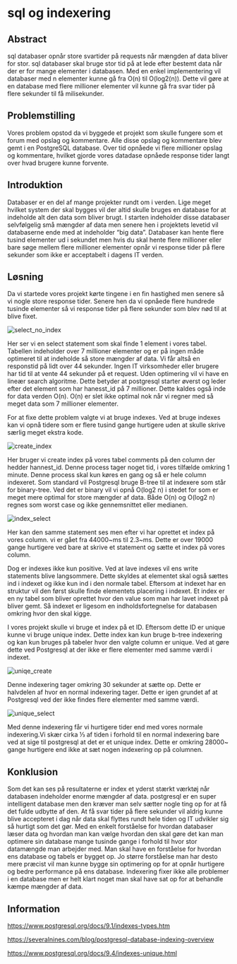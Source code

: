 # sql og indexering

## Abstract
 
sql databaser opnår store svartider på requests når mængden af data bliver for stor. sql databaser skal bruge stor tid på at lede efter bestemt data når der er for mange elementer i databasen. Med en enkel implementering vil databaser med n elementer kunne gå fra O(n) til O(log2(n)). Dette vil gøre at en database med flere millioner elementer vil kunne gå fra svar tider på flere sekunder til få milisekunder.

## Problemstilling 
Vores problem opstod da vi byggede et projekt som skulle fungere som et forum med opslag og kommentare. Alle disse opslag og kommentare blev gemt i en PostgreSQL database. Over tid opnåede vi flere millioner opslag og kommentare, hvilket gjorde vores datadase opnåede response tider langt over hvad brugere kunne forvente. 


## Introduktion

Databaser er en del af mange projekter rundt om i verden. Lige meget hvilket system der skal bygges vil der altid skulle bruges en database for at indeholde alt den data som bliver brugt. I starten indeholder disse databaser selvfølgelig små mængder af data men senere hen i projektets levetid vil databaserne ende med at indeholder “big data”. 
Databaser kan hente flere tusind elementer ud i sekundet men hvis du skal hente flere millioner eller bare søge mellem flere millioner elementer opnår vi response tider på flere sekunder som ikke er acceptabelt i dagens IT verden. 


## Løsning

Da vi startede vores projekt kørte tingene i en fin hastighed men senere så vi nogle store response tider. Senere hen da vi opnåede flere hundrede tusinde elementer så vi response tider på flere sekunder som blev nød til at blive fixet.

![select_no_index](https://user-images.githubusercontent.com/14804228/49702445-6b922080-fbf8-11e8-973b-e43c90c18f0c.png)

Her ser vi en select statement som skal finde 1 element i vores tabel. Tabellen indeholder over 7 millioner elementer og er på ingen måde optimeret til at indeholde så store mængder af data.
Vi får altså en responstid på lidt over 44 sekunder. Ingen IT virksomheder eller brugere har tid til at vente 44 sekunder på et request. Uden optimering vil vi have en lineær search algoritme. Dette betyder at postgresql starter øverst og leder efter det element som har hanesst_id på 7 millioner. Dette kaldes også inde for data verden O(n). O(n) er slet ikke optimal nok når vi regner med så meget data som 7 millioner elementer.

For at fixe dette problem valgte vi at bruge indexes. Ved at bruge indexes kan vi opnå tidere som er flere tusind gange hurtigere uden at skulle skrive særlig meget ekstra kode.

![create_index](https://user-images.githubusercontent.com/14804228/49702466-9ed4af80-fbf8-11e8-8d31-396ce976bb1a.png)

Her bruger vi create index på vores tabel comments på den column der hedder hannest_id. Denne process tager noget tid, i vores tilfælde omkring 1 minute. Denne process skal kun køres en gang og så er hele column indexeret. Som standard vil Postgresql bruge B-tree til at indexere som står for binary-tree. Ved det er binary vil vi opnå O(log2 n) i stedet for som er meget mere optimal for store mængder af data. Både O(n) og O(log2 n) regnes som worst case og ikke gennemsnittet eller medianen.

![index_select](https://user-images.githubusercontent.com/14804228/49702481-ccb9f400-fbf8-11e8-91ab-bf1355bf4055.png)

Her kan den samme statement ses men efter vi har oprettet et index på vores column. vi er gået fra 44000~ms til 2.3~ms. Dette er over 19000 gange hurtigere ved bare at skrive et statement og sætte et index på vores column.

Dog er indexes ikke kun positive. Ved at lave indexes vil ens write statements blive langsommere. Dette skyldes at elementet skal også sættes ind i indexet og ikke kun ind i den normale tabel. Eftersom at indexet har en struktur vil den først skulle finde elementets placering i indexet. 
Et index er en ny tabel som bliver oprettet hvor den value som man har lavet indexet på bliver gemt. Så indexet er ligesom en indholdsfortegnelse for databasen omkring hvor den skal kigge.

I vores projekt skulle vi bruge et index på et ID. Eftersom dette ID er unique kunne vi bruge unique index. 
Dette index kan kun bruge b-tree indexering og kan kun bruges på tabeler hvor den valgte column er unique. Ved at gøre dette ved Postgresql at der ikke er flere elementer med samme værdi i indexet.

![uniqe_create](https://user-images.githubusercontent.com/14804228/49702501-01c64680-fbf9-11e8-98b8-f405a14ceccd.png)

Denne indexering tager omkring 30 sekunder at sætte op. Dette er halvdelen af hvor en normal indexering tager. Dette er igen grundet af at Postgresql ved der ikke findes flere elementer med samme værdi. 

![unique_select](https://user-images.githubusercontent.com/14804228/49702506-10acf900-fbf9-11e8-95ff-c3954f0a6ec1.png)

Med denne indexering får vi hurtigere tider end med vores normale indexering.Vi skær cirka ⅓ af tiden i forhold til en normal indexering bare ved at sige til postgresql at det er et unique index. Dette er omkring 28000~ gange hurtigere end ikke at sæt nogen indexering op på columnen.


## Konklusion

Som det kan ses på resultaterne er index et yderst stærkt værktøj når databasen indeholder enorme mængder af data. postgresql er en super intelligent database men den kræver man selv sætter nogle ting op for at få det fulde udbytte af den. At få svar tider på flere sekunder vil aldrig kunne blive accepteret i dag når data skal flyttes rundt hele tiden og IT udvikler sig så hurtigt som det gør. Med en enkelt forståelse for hvordan databaser læser data og hvordan man kan vælge hvordan den skal gøre det kan man optimere sin database mange tusinde gange i forhold til hvor stor datamængde man arbejder med. 
Man skal have en forståelse for hvordan ens database og tabels er bygget op. Jo større forståelse man har desto mere præcist vil man kunne bygge sin optimering op for at opnår hurtigere og bedre performance på ens database.
Indexering fixer ikke alle problemer i en database men er helt klart noget man skal have sat op for at behandle kæmpe mængder af data.

## Information
https://www.postgresql.org/docs/9.1/indexes-types.htm

https://severalnines.com/blog/postgresql-database-indexing-overview

https://www.postgresql.org/docs/9.4/indexes-unique.html
